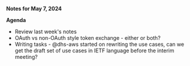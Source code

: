 **Notes for May 7, 2024**

**Agenda**
- Review last week's notes
- OAuth vs non-OAuth style token exchange - either or both?
- Writing tasks - @dhs-aws started on rewriting the use cases, can we get the draft set of use cases in IETF language before the interim meeting?

